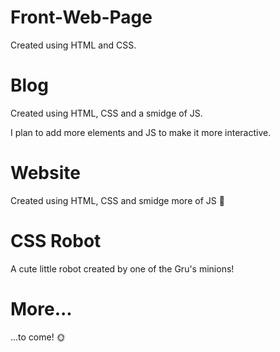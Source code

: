 # Front-Web-Page
Created using HTML and CSS.
# Blog
Created using HTML, CSS and a smidge of JS.

I plan to add more elements and JS to make it more interactive.
# Website
Created using HTML, CSS and smidge more of JS 🤏
# CSS Robot
A cute little robot created by one of the Gru's minions!
# More...
...to come! 🌞
